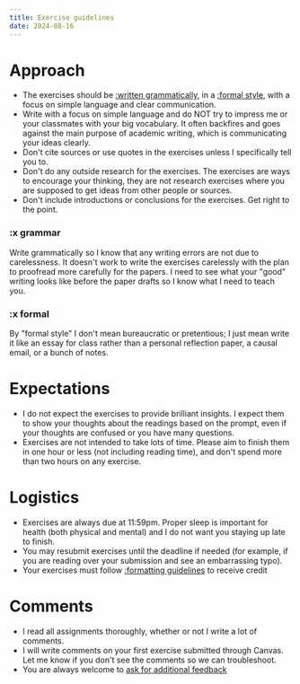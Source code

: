 ```yaml
---
title: Exercise guidelines
date: 2024-08-16
---
```


# Approach

- The exercises should be [:written grammatically](#x-grammar), in a [:formal style](#x-formal), with a focus on simple language and clear communication.
- Write with a focus on simple language and do NOT try to impress me or your classmates with your big vocabulary. It often backfires and goes against the main purpose of academic writing, which is communicating your ideas clearly.
- Don't cite sources or use quotes in the exercises unless I specifically tell you to.
- Don't do any outside research for the exercises. The exercises are ways to encourage your thinking, they are not research exercises where you are supposed to get ideas from other people or sources.
- Don't include introductions or conclusions for the exercises. Get right to the point.

### :x grammar

Write grammatically so I know that any writing errors are not due to carelessness. It doesn't work to write the exercises carelessly with the plan to proofread more carefully for the papers. I need to see what your "good" writing looks like before the paper drafts so I know what I need to teach you.

### :x formal

By "formal style" I don't mean bureaucratic or pretentious; I just mean write it like an essay for class rather than a personal reflection paper, a causal email, or a bunch of notes.

# Expectations

- I do not expect the exercises to provide brilliant insights. I expect them to show your thoughts about the readings based on the prompt, even if your thoughts are confused or you have many questions.
- Exercises are not intended to take lots of time. Please aim to finish them in one hour or less (not including reading time), and don't spend more than two hours on any exercise.

# Logistics

- Exercises are always due at 11:59pm. Proper sleep is important for health (both physical and mental) and I do not want you staying up late to finish.
- You may resubmit exercises until the deadline if needed (for example, if you are reading over your submission and see an embarrassing typo).
- Your exercises must follow [:formatting guidelines](../general/formatting#exercises) to receive credit

# Comments

- I read all assignments thoroughly, whether or not I write a lot of comments.
- I will write comments on your first exercise submitted through Canvas. Let me know if you don't see the comments so we can troubleshoot.
- You are always welcome to [ask for additional feedback](/course-ntw2029/course-info/need-help)
